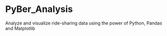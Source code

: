 # PyBer_Analysis
Analyze and visualize ride-sharing data using the power of Python, Pandas and Matplotlib
